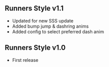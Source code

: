 ## Runners Style v1.1
- Updated for new SSS update 
- Added bump jump & dashring anims
- Added config to select preferred dash anim
## Runners Style v1.0
- First release
